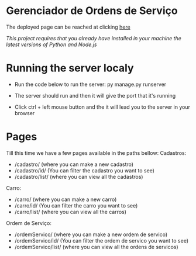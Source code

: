 # Gerenciador de Ordens de Serviço

The deployed page can be reached at clicking [here](https://gerenciador-ordens-servico-347d7ff3d89b.herokuapp.com/)

*This project requires that you already have installed in your machine the latest versions of Python and Node.js*

# Running the server localy
- Run the code below to run the server: 
    py manage.py runserver

- The server should run and then it will give the port that it's running
- Click ctrl + left mouse button and the it will lead you to the server in your browser

# Pages

Till this time we have a few pages available in the paths bellow:
Cadastros:
- /cadastro/ (where you can make a new cadastro)
- /cadastro/id/ (You can filter the cadastro you want to see)
- /cadastro/list/ (where you can view all the cadastros)

Carro:
- /carro/ (where you can make a new carro)
- /carro/id/ (You can filter the carro you want to see)
- /carro/list/ (where you can view all the carros)

Ordem de Serviço:
- /ordemServico/ (where you can make a new ordem de servico)
- /ordemServico/id/ (You can filter the ordem de servico you want to see)
- /ordemServico/list/ (where you can view all the ordens de servicos)
